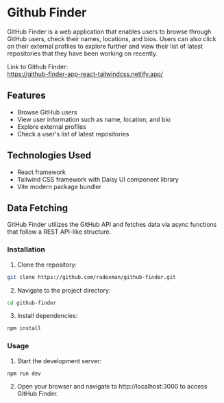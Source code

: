 # **Github Finder**

GitHub Finder is a web application that enables users to browse through GitHub users, check their names, locations, and bios. Users can also click on their external profiles to explore further and view their list of latest repositories that they have been working on recently.

Link to Github Finder: </br>
https://github-finder-app-react-tailwindcss.netlify.app/

## **Features**
<ul>
  <li>Browse GitHub users</li>
  <li>View user information such as name, location, and bio</li>
  <li>Explore external profiles</li>
  <li>Check a user's list of latest repositories</li>
</ul>

## **Technologies Used**
<ul>
  <li>React framework</li>
  <li>Tailwind CSS framework with Daisy UI component library</li>
  <li>Vite modern package bundler</li>
</ul>

## **Data Fetching**
GitHub Finder utilizes the GitHub API and fetches data via async functions that follow a REST API-like structure.

### **Installation**

1. Clone the repository:
```bash
git clone https://github.com/radexman/github-finder.git
```

2. Navigate to the project directory:
```bash
cd github-finder
```

3. Install dependencies:
```bash
npm install
```

### **Usage**
1. Start the development server:
```bash
npm run dev
```

2. Open your browser and navigate to http://localhost:3000 to access GitHub Finder.
